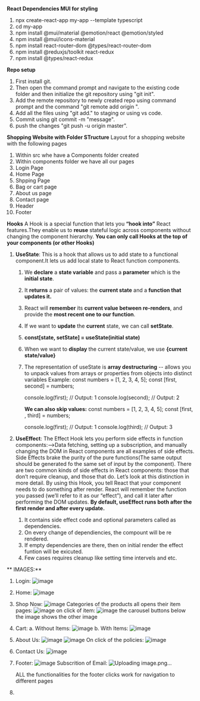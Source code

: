 **React Dependencies MUI for styling**
1. npx create-react-app my-app --template typescript
2. cd my-app
3. npm install @mui/material @emotion/react @emotion/styled
4. npm install @mui/icons-material
5. npm install react-router-dom @types/react-router-dom
6. npm install @reduxjs/toolkit react-redux
7. npm install @types/react-redux

**Repo setup**
1. First install git.
2. Then open the command prompt and navigate to the existing code folder and then initialize the git repository using "git init".
3. Add the remote repository to newly created repo using command prompt and the command "git remote add origin ".
4. Add all the files using "git add." to staging or using vs code.
5. Commit using git commit -m "message".
6. push the changes "git push -u origin master".

**Shopping Website with Folder STructure**
Layout for a shopping website with the following pages
1. Within src whe have a Components folder created
2. Within components folder we have all our pages
3. Login Page
4. Home Page
5. Shpping Page
6. Bag or cart page
7. About us page
8. Contact page
9. Header
10. Footer

**Hooks**
A Hook is a special function that lets you **“hook into”** React features.They enable us to **reuse** stateful logic across components without changing the component hierarchy.
**You can only call Hooks at the top of your components (or other Hooks)**
1.  **UseState**: 
   This is a hook that allows us to add state to a functional component.It lets us add local state to React function components.
     1. We **declare** a **state variable** and pass a **parameter** which is the **initial state**.
     2. It **returns** a pair of values: the **current state** and a **function that updates it.**
     3. React will **remember** its **current value between re-renders**, and provide the **most recent one to our function**.
     4. If we want to **update** the **current** state, we can call **setState**.
     5. **const[state, setState] = useState(initial state)**
     6. When we want to **display** the current state/value, we use **{current state/value}**
     7. The representation of useState is **array destructuring** -- allows you to unpack values from arrays or properties from objects into distinct variables
      Example:
         const numbers = [1, 2, 3, 4, 5];
         const [first, second] = numbers;
      
        console.log(first);  // Output: 1
        console.log(second); // Output: 2
        
         **We can also skip values:**
         const numbers = [1, 2, 3, 4, 5];
         const [first, , third] = numbers;
      
         console.log(first);  // Output: 1
         console.log(third);  // Output: 3
        
2. **UseEffect**:
   The Effect Hook lets you perform side effects in function components:-->Data fetching, setting up a subscription, and manually changing the DOM in React components are all examples of side effects. Side Effects brake the purity of the pure functions(The same output should be generated fo the same set of input by the component).
   There are two common kinds of side effects in React components: those that don’t require cleanup, and those that do. Let’s look at this distinction in more detail.
   By using this Hook, you tell React that your component needs to do something after render. React will remember the function you passed (we’ll refer to it as our “effect”), and call it later after performing the DOM updates.
   **By default, useEffect runs both after the first render and after every update.**
   1. It contains side effect code and optional parameters called as dependencies.
   2. On every change of dependiencies, the compount will be re rendered.
   3. If empty dependencies are there, then on initial render the effect funtion will be exicuted.
   4. Few cases requires cleanup like setting time intervels and etc.
  

  ** IMAGES:**
  1. Login:
   ![image](https://github.com/user-attachments/assets/22c9b87a-1b79-44be-8304-81380aca718c)
  2. Home:
   ![image](https://github.com/user-attachments/assets/b86b3e01-53b9-4186-9f8e-be7a71bf9e72)
  3. Shop Now:
   ![image](https://github.com/user-attachments/assets/655ca9a8-f186-4c59-b23e-b53f03d80547)
   Categories of the products all opens their item pages:
      ![image](https://github.com/user-attachments/assets/419c52fb-fe06-4a0e-b0a0-21edf577dd5a)
     on click of item: ![image](https://github.com/user-attachments/assets/380c83a8-02fc-4118-9486-fc26ef415ea2)
     the carousel buttons below the image shows the other image


  5. Cart:
      a. Without Items:
           ![image](https://github.com/user-attachments/assets/a14d16b0-0a26-476d-a7cf-3a3080d6b80f)
      b. With Items:
        ![image](https://github.com/user-attachments/assets/bad35f6b-1da6-401b-b5b5-36ca84793af0)

  6. About Us:
      ![image](https://github.com/user-attachments/assets/41637289-5630-4deb-ba8a-e2df2fb7609c)
     ![image](https://github.com/user-attachments/assets/80fa6043-d873-4d63-8dd2-d14a46cd8b63)
     On click of the policies:
     ![image](https://github.com/user-attachments/assets/4d92473b-ef2e-4b5b-b183-561fd6d087a5)

  7. Contact Us:
      ![image](https://github.com/user-attachments/assets/ce4edc12-007d-42b4-ad0f-84b737cc634e)

  8.  Footer:
      ![image](https://github.com/user-attachments/assets/2f1715ad-c263-4190-98bc-47d42c4344b5)
      Subscrition of Email:
      ![Uploading image.png…]()

      ALL the functionalities for the footer clicks work for navigation to different pages

  9.  
        



   
   

   

   



